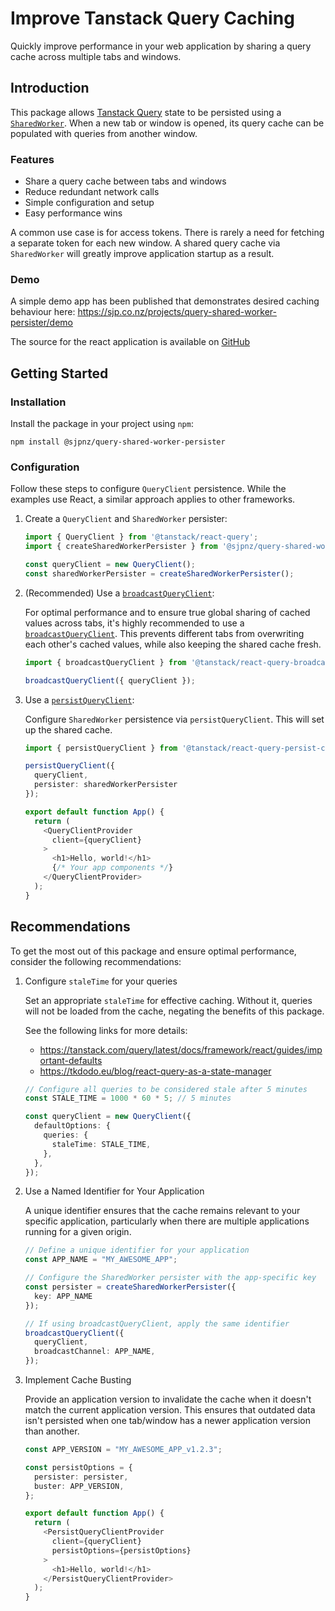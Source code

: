 # Improve Tanstack Query Caching

Quickly improve performance in your web application by sharing a query cache across multiple tabs and windows.

## Introduction

This package allows [Tanstack Query](https://tanstack.com/query/latest) state to be persisted using a [`SharedWorker`](https://developer.mozilla.org/en-US/docs/Web/API/SharedWorker). When a new tab or window is opened, its query cache can be populated with queries from another window.

### Features

* Share a query cache between tabs and windows
* Reduce redundant network calls
* Simple configuration and setup
* Easy performance wins

A common use case is for access tokens. There is rarely a need for fetching a separate token for each new window. A shared query cache via `SharedWorker` will greatly improve application startup as a result.

### Demo

A simple demo app has been published that demonstrates desired caching behaviour here: <https://sjp.co.nz/projects/query-shared-worker-persister/demo>

The source for the react application is available on [GitHub](https://github.com/sjp/query-shared-worker-demo)

## Getting Started

### Installation

Install the package in your project using `npm`:

```shell
npm install @sjpnz/query-shared-worker-persister
```

### Configuration

Follow these steps to configure `QueryClient` persistence. While the examples use React, a similar approach applies to other frameworks.

1. Create a `QueryClient` and `SharedWorker` persister:

    ```typescript
    import { QueryClient } from '@tanstack/react-query';
    import { createSharedWorkerPersister } from '@sjpnz/query-shared-worker-persister';
    
    const queryClient = new QueryClient();
    const sharedWorkerPersister = createSharedWorkerPersister();
    ```

2. (Recommended) Use a [`broadcastQueryClient`](https://tanstack.com/query/latest/docs/framework/react/plugins/broadcastQueryClient):

    For optimal performance and to ensure true global sharing of cached values across tabs, it's highly recommended to use a [`broadcastQueryClient`](https://tanstack.com/query/latest/docs/framework/react/plugins/broadcastQueryClient). This prevents different tabs from overwriting each other's cached values, while also keeping the shared cache fresh.

    ```typescript
    import { broadcastQueryClient } from '@tanstack/react-query-broadcast-client-experimental';
    
    broadcastQueryClient({ queryClient });
    ```

3. Use a [`persistQueryClient`](https://tanstack.com/query/latest/docs/framework/react/plugins/persistQueryClient):

    Configure `SharedWorker` persistence via `persistQueryClient`. This will set up the shared cache.

    ```typescript
    import { persistQueryClient } from '@tanstack/react-query-persist-client';

    persistQueryClient({ 
      queryClient,
      persister: sharedWorkerPersister 
    });
    
    export default function App() {
      return (
        <QueryClientProvider
          client={queryClient}
        >
          <h1>Hello, world!</h1>
          {/* Your app components */}
        </QueryClientProvider>
      );
    }
    ```

## Recommendations

To get the most out of this package and ensure optimal performance, consider the following recommendations:

1. Configure `staleTime` for your queries

    Set an appropriate `staleTime` for effective caching. Without it, queries will not be loaded from the cache, negating the benefits of this package.

    See the following links for more details:
    * <https://tanstack.com/query/latest/docs/framework/react/guides/important-defaults>
    * <https://tkdodo.eu/blog/react-query-as-a-state-manager>

    ```typescript
    // Configure all queries to be considered stale after 5 minutes
    const STALE_TIME = 1000 * 60 * 5; // 5 minutes
    
    const queryClient = new QueryClient({
      defaultOptions: {
        queries: {
          staleTime: STALE_TIME,
        },
      },
    });
    ```

2. Use a Named Identifier for Your Application

    A unique identifier ensures that the cache remains relevant to your specific application, particularly when there are multiple applications running for a given origin.

    ```typescript
    // Define a unique identifier for your application
    const APP_NAME = "MY_AWESOME_APP";
    
    // Configure the SharedWorker persister with the app-specific key
    const persister = createSharedWorkerPersister({ 
      key: APP_NAME
    });
    
    // If using broadcastQueryClient, apply the same identifier
    broadcastQueryClient({
      queryClient,
      broadcastChannel: APP_NAME,
    });
    ```

3. Implement Cache Busting

    Provide an application version to invalidate the cache when it doesn't match the current application version. This ensures that outdated data isn't persisted when one tab/window has a newer application version than another.

    ```typescript
    const APP_VERSION = "MY_AWESOME_APP_v1.2.3";
    
    const persistOptions = {
      persister: persister,
      buster: APP_VERSION,
    };
    
    export default function App() {
      return (
        <PersistQueryClientProvider
          client={queryClient}
          persistOptions={persistOptions}
        >
          <h1>Hello, world!</h1>
        </PersistQueryClientProvider>
      );
    }
    ```